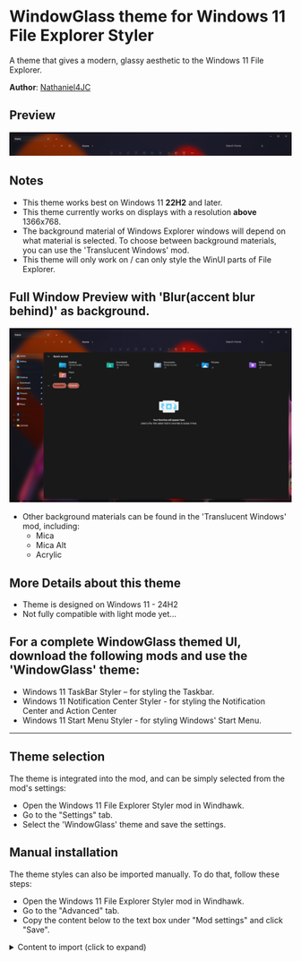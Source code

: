 # WindowGlass theme for Windows 11 File Explorer Styler
A theme that gives a modern, glassy aesthetic to the Windows 11 File Explorer.

**Author**: [Nathaniel4JC](https://github.com/Nathaniel4JC)

## Preview
![Preview](Top_Bar.png)


## Notes
- This theme works best on Windows 11 **22H2** and later.
- This theme currently works on displays with a resolution **above** 1366x768.
- The background material of Windows Explorer windows will depend on what material is selected. To choose between background materials, you can use the 'Translucent Windows' mod.
- This theme will only work on / can only style the WinUI parts of File Explorer.


## Full Window Preview with 'Blur(accent blur behind)' as background.
![Full File explorer window preview](Explorer_Full.png) 
- Other background materials can be found in the 'Translucent Windows' mod, including:
  - Mica
  - Mica Alt
  - Acrylic


## More Details about this theme
- Theme is designed on Windows 11 - 24H2
- Not fully compatible with light mode yet...

## For a complete WindowGlass themed UI, download the following mods and use the 'WindowGlass' theme:
- Windows 11 TaskBar Styler – for styling the Taskbar.
- Windows 11 Notification Center Styler - for styling the Notification Center and Action Center
- Windows 11 Start Menu Styler - for styling Windows' Start Menu.

---

## Theme selection

The theme is integrated into the mod, and can be simply selected from the mod's
settings:

* Open the Windows 11 File Explorer Styler mod in Windhawk.
* Go to the "Settings" tab.
* Select the 'WindowGlass' theme and save the settings.

## Manual installation

The theme styles can also be imported manually. To do that, follow these steps:

* Open the Windows 11 File Explorer Styler mod in Windhawk.
* Go to the "Advanced" tab.
* Copy the content below to the text box under "Mod settings" and click "Save".

<details>
<summary>Content to import (click to expand)</summary>

```json

{
  "theme": "",
  "controlStyles[0].target": "Microsoft.UI.Xaml.Controls.Grid#PART_LayoutRoot",
  "controlStyles[0].styles[0]": "Background=Transparent",
  "controlStyles[0].styles[1]": "RenderTransform:=<TranslateTransform X=\"0\"/>",
  "controlStyles[1].target": "FileExplorerExtensions.FirstCrumbStackPanelControl#FirstCrumbStackPanel",
  "controlStyles[1].styles[0]": "Visibility=Collapsed",
  "controlStyles[2].target": "Windows.UI.Xaml.Controls.Grid#RootCommandSearchGrid > Windows.UI.Xaml.Controls.Border#BorderElement",
  "controlStyles[2].styles[0]": "Visibility=Collapsed",
  "controlStyles[3].target": "Microsoft.UI.Xaml.Controls.Primitives.NavigationViewItemPresenter#NavigationViewItemPresenter > Microsoft.UI.Xaml.Controls.Grid#LayoutRoot",
  "controlStyles[3].styles[0]": "BorderThickness=$BorderThickness",
  "controlStyles[3].styles[1]": "Background:=$ButtonBackground",
  "controlStyles[3].styles[2]": "BorderBrush:=$ButtonBorder",
  "controlStyles[4].target": "Microsoft.UI.Xaml.Controls.Grid#CommandBarControlRootGrid",
  "controlStyles[4].styles[0]": "Background:=Transparent",
  "controlStyles[4].styles[1]": "BorderBrush:=Transparent",
  "controlStyles[5].target": "Microsoft.UI.Xaml.Controls.CommandBar#FileExplorerCommandBar",
  "controlStyles[5].styles[0]": "RenderTransform:=<TranslateTransform X=\"0\" Y=\"0\" />",
  "controlStyles[5].styles[1]": "HorizontalAlignment=Center",
  "controlStyles[5].styles[2]": "Margin=-4",
  "controlStyles[5].styles[3]": "Padding=10",
  "controlStyles[6].target": "Microsoft.UI.Xaml.Controls.CommandBar#FileExplorerSecondaryCommandBar",
  "controlStyles[6].styles[0]": "RenderTransform:=<TranslateTransform X=\"Auto\" />",
  "controlStyles[6].styles[1]": "HorizontalAlignment=Center",
  "controlStyles[6].styles[2]": "Margin=-4",
  "controlStyles[6].styles[3]": "Padding=10",
  "controlStyles[6].styles[4]": "Visibility=Collapsed",
  "controlStyles[7].target": "Microsoft.UI.Xaml.Controls.CommandBar#FileExplorerCommandBar > Microsoft.UI.Xaml.Controls.Grid#LayoutRoot > Microsoft.UI.Xaml.Controls.Grid#ContentRoot",
  "controlStyles[7].styles[0]": "CornerRadius=$CornerRadius",
  "controlStyles[7].styles[1]": "BorderThickness=$BorderThickness",
  "controlStyles[7].styles[2]": "BorderBrush:=Transparent",
  "controlStyles[7].styles[3]": "Background:=Transparent",
  "controlStyles[8].target": "Microsoft.UI.Xaml.Controls.CommandBar#FileExplorerSecondaryCommandBar > Microsoft.UI.Xaml.Controls.Grid#LayoutRoot > Microsoft.UI.Xaml.Controls.Grid#ContentRoot",
  "controlStyles[8].styles[0]": "CornerRadius=$CornerRadius",
  "controlStyles[8].styles[1]": "BorderThickness=$BorderThickness",
  "controlStyles[8].styles[2]": "BorderBrush:=$BorderBrush",
  "controlStyles[8].styles[3]": "Background:=#10808080",
  "controlStyles[8].styles[4]": "Visibility=Collapsed",
  "controlStyles[9].target": "Microsoft.UI.Xaml.Controls.Grid#NavigationBarControlGrid",
  "controlStyles[9].styles[0]": "Background:=Transparent",
  "controlStyles[9].styles[1]": "BorderBrush:=Transparent",
  "controlStyles[10].target": "Microsoft.UI.Xaml.Controls.Grid#HomeViewRootGrid",
  "controlStyles[10].styles[0]": "BorderBrush:=$Background2",
  "controlStyles[10].styles[1]": "CornerRadius=8",
  "controlStyles[10].styles[2]": "BorderThickness=0",
  "controlStyles[10].styles[3]": "Margin=0,0,8,8",
  "controlStyles[11].target": "FileExplorerExtensions.GalleryViewControl#GalleryViewControl > Grid  ",
  "controlStyles[11].styles[0]": "BorderBrush:=$Background2",
  "controlStyles[11].styles[1]": "CornerRadius=8",
  "controlStyles[11].styles[2]": "BorderThickness=0",
  "controlStyles[11].styles[3]": "Margin=0,0,8,8",
  "controlStyles[12].target": "FileExplorerExtensions.GalleryViewControl#GalleryViewControl > Grid > Grid#GalleryRootGrid",
  "controlStyles[13].target": "ToolTip",
  "controlStyles[13].styles[0]": "Background:=$Background",
  "controlStyles[14].target": "Grid#TabContainerGrid > Border#LeftBottomBorderLine",
  "controlStyles[14].styles[0]": "Visibility=Collapsed",
  "controlStyles[15].target": "Grid#TabContainerGrid > Border#RightBottomBorderLine",
  "controlStyles[15].styles[0]": "Visibility=Collapsed",
  "controlStyles[16].target": "TabViewItem > Grid#LayoutRoot",
  "controlStyles[16].styles[0]": "CornerRadius=8",
  "controlStyles[16].styles[1]": "Margin=5",
  "controlStyles[16].styles[2]": "Height=35",
  "controlStyles[17].target": "TabViewItem > Grid#LayoutRoot > Canvas",
  "controlStyles[17].styles[0]": "Visibility=Collapsed",
  "controlStyles[18].target": "TabViewItem > Grid#LayoutRoot > Grid#TabContainer",
  "controlStyles[18].styles[0]": "Background=Transparent",
  "controlStyles[18].styles[1]": "BorderBrush=Transparent",
  "controlStyles[19].target": "TabViewItem > Grid#LayoutRoot@CommonStates",
  "controlStyles[19].styles[0]": "Background@Selected:=<SolidColorBrush Color=\"#808080\" Opacity=\"0.10\"/>",
  "controlStyles[19].styles[1]": "Background@PointerOverSelected:=<SolidColorBrush Color=\"#808080\" Opacity=\"0.10\"/>",
  "controlStyles[19].styles[2]": "Background@PointerOver:=<AcrylicBrush TintColor=\"Transparent\" Opacity=\"0.13\"/>",
  "controlStyles[19].styles[3]": "Background@Normal:=<AcrylicBrush TintColor=\"Transparent\" Opacity=\"0.05\"/>",
  "controlStyles[19].styles[4]": "Background@PressedSelected:=<SolidColorBrush Color=\"#808080\" Opacity=\"0.10\"/>",
  "controlStyles[20].target": "Grid#TabContainerGrid > Border#LeftBottomBorderLine",
  "controlStyles[20].styles[0]": "Visibility=Collapsed",
  "controlStyles[21].target": "Grid#TabContainerGrid > Border#RightBottomBorderLine",
  "controlStyles[21].styles[0]": "Visibility=Collapsed",
  "controlStyles[22].target": "Microsoft.UI.Xaml.Controls.Border#BottomBorderLine",
  "controlStyles[22].styles[0]": "Visibility=Collapsed",
  "controlStyles[23].target": "Microsoft.UI.Xaml.Shapes.Path#LeftRadiusRenderArc",
  "controlStyles[23].styles[0]": "Visibility=Collapsed",
  "controlStyles[24].target": "Microsoft.UI.Xaml.Shapes.Path#RightRadiusRenderArc",
  "controlStyles[24].styles[0]": "Visibility=Collapsed",
  "controlStyles[25].target": "Microsoft.UI.Xaml.Controls.Grid#TabContainer",
  "controlStyles[25].styles[0]": "Visibility=Visible",
  "controlStyles[26].target": "Microsoft.UI.Xaml.Controls.Viewbox#IconBox",
  "controlStyles[26].styles[0]": "Visibility=Collapsed",
  "controlStyles[27].target": "Microsoft.UI.Xaml.Controls.Primitives.CommandBarFlyoutCommandBar > Grid#LayoutRoot > Grid#OuterContentRoot > Grid#ContentRoot > Grid#PrimaryItemsRoot",
  "controlStyles[27].styles[0]": "Background:=$Background",
  "controlStyles[27].styles[1]": "BorderThickness=$BorderThickness",
  "controlStyles[27].styles[2]": "BorderBrush:=$BorderBrush",
  "controlStyles[27].styles[3]": "Margin=0,0,0,-5",
  "controlStyles[27].styles[4]": "CornerRadius=$CornerRadius",
  "controlStyles[28].target": "Grid#OuterOverflowContentRootV2 > Grid#OverflowContentRoot > CommandBarOverflowPresenter#SecondaryItemsControl > Grid#LayoutRoot",
  "controlStyles[28].styles[0]": "Background:=$Background",
  "controlStyles[28].styles[1]": "BorderThickness=$BorderThickness",
  "controlStyles[28].styles[2]": "BorderBrush:=$BorderBrush",
  "controlStyles[28].styles[3]": "CornerRadius=$CornerRadius",
  "controlStyles[29].target": "MenuFlyoutPresenter > Border",
  "controlStyles[29].styles[0]": "Background:=$Background",
  "controlStyles[29].styles[1]": "BorderThickness=$BorderThickness",
  "controlStyles[29].styles[2]": "BorderBrush:=$BorderBrush",
  "controlStyles[29].styles[3]": "CornerRadius=$CornerRadius",
  "controlStyles[30].target": "CommandBarOverflowPresenter#SecondaryItemsControl > Grid#LayoutRoot",
  "controlStyles[30].styles[0]": "Background:=$Background",
  "controlStyles[30].styles[1]": "BorderThickness=$BorderThickness",
  "controlStyles[30].styles[2]": "BorderBrush:=$BorderBrush",
  "controlStyles[30].styles[3]": "CornerRadius=$CornerRadius",
  "controlStyles[31].target": "Microsoft.UI.Xaml.Controls.AutoSuggestBox#FileExplorerSearchBox > Microsoft.UI.Xaml.Controls.Grid#LayoutRoot > Microsoft.UI.Xaml.Controls.TextBox#TextBox",
  "controlStyles[31].styles[0]": "CornerRadius=$CornerRadius",
  "controlStyles[31].styles[1]": "Width=250",
  "controlStyles[31].styles[2]": "RenderTransform:=<TranslateTransform X=\"-50\" />",
  "controlStyles[31].styles[3]": "Background:=Transparent",
  "controlStyles[31].styles[4]": "BorderBrush:=Transparent",
  "controlStyles[32].target": "Microsoft.UI.Xaml.Controls.Grid#FileExplorerAddressBarGrid",
  "controlStyles[32].styles[0]": "Width=800",
  "controlStyles[32].styles[1]": "HorizontalAlignment=Center",
  "controlStyles[32].styles[2]": "RenderTransform:=<TranslateTransform X=\"100\" />",
  "controlStyles[32].styles[3]": "CornerRadius=$CornerRadius",
  "controlStyles[33].target": "Microsoft.UI.Xaml.Controls.AutoSuggestBox#PART_AutoSuggestBox > Microsoft.UI.Xaml.Controls.Grid#LayoutRoot > Microsoft.UI.Xaml.Controls.TextBox#TextBox",
  "controlStyles[33].styles[0]": "CornerRadius=$CornerRadius",
  "controlStyles[34].target": "Microsoft.UI.Xaml.Controls.CommandBar#NavigationCommands",
  "controlStyles[34].styles[0]": "RenderTransform:=<TranslateTransform X=\"180\" />",
  "controlStyles[35].target": "Microsoft.UI.Xaml.Controls.Grid#RootContainer",
  "controlStyles[35].styles[0]": "Background:=Transparent",
  "controlStyles[36].target": "Microsoft.UI.Xaml.Controls.Border > Microsoft.UI.Xaml.Controls.Button#AddButton",
  "controlStyles[36].styles[0]": "RenderTransform:=<TranslateTransform Y=\"-6\" />",
  "controlStyles[37].target": "Microsoft.UI.Xaml.Controls.TextBlock#TextLabel",
  "controlStyles[37].styles[0]": "Visibility=Collapsed",
  "controlStyles[38].target": "Microsoft.UI.Xaml.Controls.Grid#SubItemChevronPanel > Microsoft.UI.Xaml.Controls.FontIcon#SubItemChevron",
  "controlStyles[38].styles[0]": "RenderTransform:=<TranslateTransform X=\"-5\" Y=\"12\" />",
  "resourceVariables[0].variableKey": "",
  "resourceVariables[0].value": "",
  "explorerFrameContainerHeight": 0,
  "styleConstants[0]": "Background=<WindhawkBlur BlurAmount=\"15\" TintColor=\"#15323232\"/>",
  "styleConstants[1]": "BorderBrush=<LinearGradientBrush StartPoint=\"0,0\" EndPoint=\"0,1\"><GradientStop Color=\"{ThemeResource SystemChromeHighColor}\" Offset=\"0.0\" /><GradientStop Color=\"{ThemeResource SystemChromeLowColor}\" Offset=\"0.15\" /><GradientStop Color=\"{ThemeResource SystemChromeHighColor}\" Offset=\"0.95\" /></LinearGradientBrush>",
  "styleConstants[2]": "BorderThickness=0.3,1,0.3,0.3",
  "styleConstants[3]": "ButtonBackground=<SolidColorBrush Color=\"{ThemeResource SystemAccentColor}\" Opacity=\"1\" />",
  "styleConstants[4]": "ButtonBorder=<SolidColorBrush Color=\"{ThemeResource SystemAccentColorLight3}\" Opacity=\"1\" />",
  "styleConstants[5]": "CornerRadius=8",
  "styleConstants[6]": "Background2=<SolidColorBrush Color=\"{ThemeResource SystemChromeAltHighColor}\" Opacity=\"0\" />"
}
```
</details>
